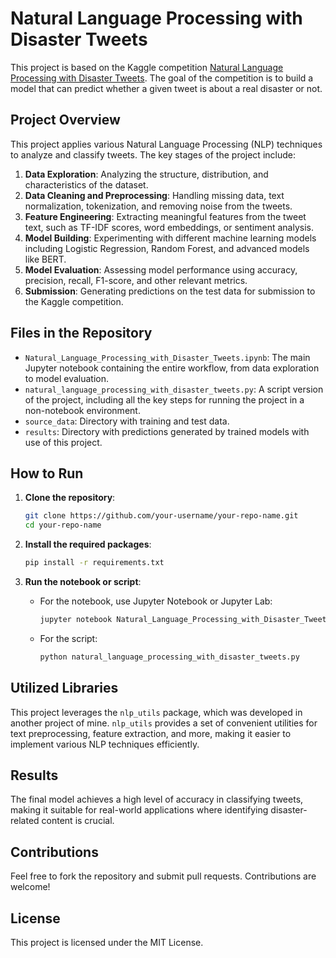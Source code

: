 # Natural Language Processing with Disaster Tweets

This project is based on the Kaggle competition [Natural Language Processing with Disaster Tweets](https://www.kaggle.com/competitions/nlp-getting-started/overview). The goal of the competition is to build a model that can predict whether a given tweet is about a real disaster or not.

## Project Overview

This project applies various Natural Language Processing (NLP) techniques to analyze and classify tweets. The key stages of the project include:

1. **Data Exploration**: Analyzing the structure, distribution, and characteristics of the dataset.
2. **Data Cleaning and Preprocessing**: Handling missing data, text normalization, tokenization, and removing noise from the tweets.
3. **Feature Engineering**: Extracting meaningful features from the tweet text, such as TF-IDF scores, word embeddings, or sentiment analysis.
4. **Model Building**: Experimenting with different machine learning models including Logistic Regression, Random Forest, and advanced models like BERT.
5. **Model Evaluation**: Assessing model performance using accuracy, precision, recall, F1-score, and other relevant metrics.
6. **Submission**: Generating predictions on the test data for submission to the Kaggle competition.

## Files in the Repository

- `Natural_Language_Processing_with_Disaster_Tweets.ipynb`: The main Jupyter notebook containing the entire workflow, from data exploration to model evaluation.
- `natural_language_processing_with_disaster_tweets.py`: A script version of the project, including all the key steps for running the project in a non-notebook environment.
- `source_data`: Directory with training and test data.
- `results`: Directory with predictions generated by trained models with use of this project.

## How to Run

1. **Clone the repository**:
    ```bash
    git clone https://github.com/your-username/your-repo-name.git
    cd your-repo-name
    ```

2. **Install the required packages**:
    ```bash
    pip install -r requirements.txt
    ```

3. **Run the notebook or script**:
   - For the notebook, use Jupyter Notebook or Jupyter Lab:
     ```bash
     jupyter notebook Natural_Language_Processing_with_Disaster_Tweets.ipynb
     ```
   - For the script:
     ```bash
     python natural_language_processing_with_disaster_tweets.py
     ```

## Utilized Libraries

This project leverages the `nlp_utils` package, which was developed in another project of mine. `nlp_utils` provides a set of convenient utilities for text preprocessing, feature extraction, and more, making it easier to implement various NLP techniques efficiently.

## Results

The final model achieves a high level of accuracy in classifying tweets, making it suitable for real-world applications where identifying disaster-related content is crucial.

## Contributions

Feel free to fork the repository and submit pull requests. Contributions are welcome!

## License

This project is licensed under the MIT License.

